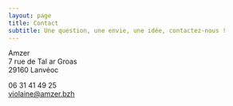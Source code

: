 ```yaml
---
layout: page
title: Contact
subtitle: Une question, une envie, une idée, contactez-nous !
---
```


Amzer  
7 rue de Tal ar Groas  
29160 Lanvéoc  
  
06 31 41 49 25  
<violaine@amzer.bzh>